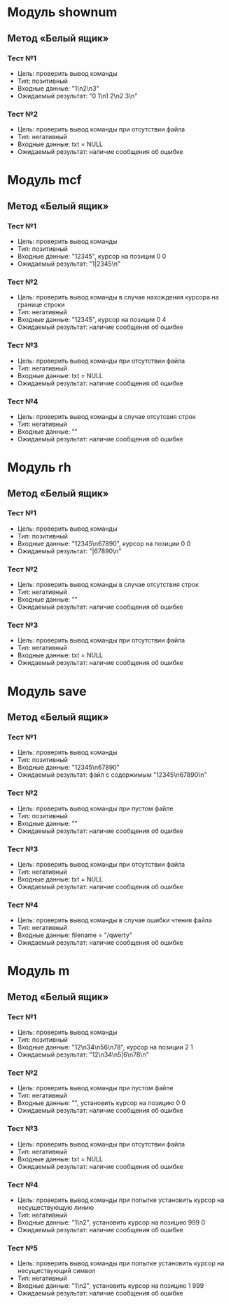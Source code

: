 # Модуль shownum
## Метод «Белый ящик»
### Тест №1
* Цель: проверить вывод команды
* Тип: позитивный
* Входные данные: "1\n2\n3"
* Ожидаемый результат: "0 1\n1 2\n2 3\n"
### Тест №2
* Цель: проверить вывод команды при отсутствии файла
* Тип: негативный
* Входные данные: txt = NULL
* Ожидаемый результат: наличие сообщения об ошибке
# Модуль mcf
## Метод «Белый ящик»
### Тест №1
* Цель: проверить вывод команды
* Тип: позитивный
* Входные данные: "12345", курсор на позиции 0 0
* Ожидаемый результат: "1|2345\n"
### Тест №2
* Цель: проверить вывод команды в случае нахождения курсора на границе строки
* Тип: негативный
* Входные данные: "12345", курсор на позиции 0 4
* Ожидаемый результат: наличие сообщения об ошибке
### Тест №3
* Цель: проверить вывод команды при отсутствии файла
* Тип: негативный
* Входные данные: txt = NULL
* Ожидаемый результат: наличие сообщения об ошибке
### Тест №4
* Цель: проверить вывод команды в случае отсутсвия строк
* Тип: негативный
* Входные данные: ""
* Ожидаемый результат: наличие сообщения об ошибке
# Модуль rh
## Метод «Белый ящик»
### Тест №1
* Цель: проверить вывод команды
* Тип: позитивный
* Входные данные: "12345\n67890", курсор на позиции 0 0
* Ожидаемый результат: "|67890\n"
### Тест №2
* Цель: проверить вывод команды в случае отсутствия строк
* Тип: негативный
* Входные данные: ""
* Ожидаемый результат: наличие сообщения об ошибке
### Тест №3
* Цель: проверить вывод команды при отсутствии файла
* Тип: негативный
* Входные данные: txt = NULL
* Ожидаемый результат: наличие сообщения об ошибке
# Модуль save
## Метод «Белый ящик»
### Тест №1
* Цель: проверить вывод команды
* Тип: позитивный
* Входные данные: "12345\n67890"
* Ожидаемый результат: файл с содержимым "12345\n67890\n"
### Тест №2
* Цель: проверить вывод команды при пустом файле
* Тип: позитивный
* Входные данные: ""
* Ожидаемый результат: наличие сообщения об ошибке
### Тест №3
* Цель: проверить вывод команды при отсутствии файла
* Тип: негативный
* Входные данные: txt = NULL
* Ожидаемый результат: наличие сообщения об ошибке
### Тест №4
* Цель: проверить вывод команды в случае ошибки чтения файла
* Тип: негативный
* Входные данные: filename = "/qwerty"
* Ожидаемый результат: наличие сообщения об ошибке
# Модуль m
## Метод «Белый ящик»
### Тест №1
* Цель: проверить вывод команды
* Тип: позитивный
* Входные данные: "12\n34\n56\n78", курсор на позиции 2 1
* Ожидаемый результат: "12\n34\n5|6\n78\n"
### Тест №2
* Цель: проверить вывод команды при пустом файле
* Тип: негативный
* Входные данные: "", установить курсор на позицию 0 0
* Ожидаемый результат: наличие сообщения об ошибке
### Тест №3
* Цель: проверить вывод команды при отсутствии файла
* Тип: негативный
* Входные данные: txt = NULL
* Ожидаемый результат: наличие сообщения об ошибке
### Тест №4
* Цель: проверить вывод команды при попытке установить курсор на несуществующую линию
* Тип: негативный
* Входные данные: "1\n2", установить курсор на позицию 999 0
* Ожидаемый результат: наличие сообщения об ошибке
### Тест №5
* Цель: проверить вывод команды при попытке установить курсор на несуществующий символ
* Тип: негативный
* Входные данные: "1\n2", установить курсор на позицию 1 999
* Ожидаемый результат: наличие сообщения об ошибке